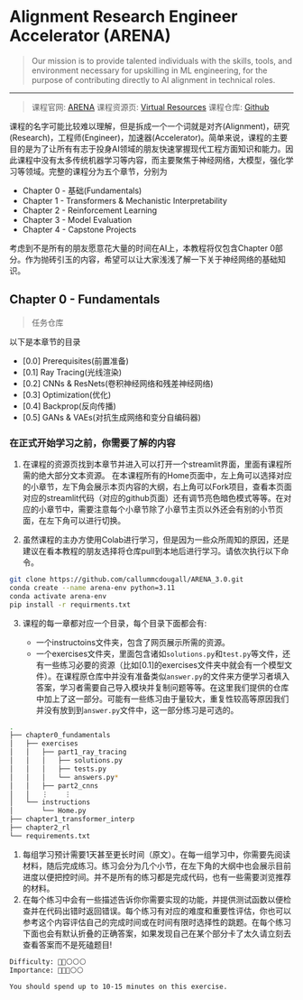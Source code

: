 # Alignment Research Engineer Accelerator (ARENA)

> Our mission is to provide talented individuals with the skills, tools, and environment necessary for upskilling in ML engineering, for the purpose of contributing directly to AI alignment in technical roles.

---

> 课程官网: [ARENA](https://www.arena.education/)
> 课程资源页: [Virtual Resources](https://mango-ambulance-93a.notion.site/ARENA-Virtual-Resources-7934b3cbcfbf4f249acac8842f887a99)
> 课程仓库: [Github](https://github.com/callummcdougall/ARENA_3.0)

课程的名字可能比较难以理解，但是拆成一个一个词就是对齐(Alignment)，研究(Research)，工程师(Engineer)，加速器(Accelerator)。简单来说，课程的主要目的是为了让所有有志于投身AI领域的朋友快速掌握现代工程方面知识和能力。因此课程中没有太多传统机器学习等内容，而主要聚焦于神经网络，大模型，强化学习等领域。完整的课程分为五个章节，分别为

- Chapter 0 - 基础(Fundamentals)
- Chapter 1 - Transformers & Mechanistic Interpretability
- Chapter 2 - Reinforcement Learning
- Chapter 3 - Model Evaluation
- Chapter 4 - Capstone Projects

考虑到不是所有的朋友愿意花大量的时间在AI上，本教程将仅包含Chapter 0部分。作为抛砖引玉的内容，希望可以让大家浅浅了解一下关于神经网络的基础知识。

## Chapter 0 - Fundamentals

> 任务仓库

以下是本章节的目录

- [0.0] Prerequisites(前置准备)
- [0.1] Ray Tracing(光线渲染)
- [0.2] CNNs & ResNets(卷积神经网络和残差神经网络)
- [0.3] Optimization(优化)
- [0.4] Backprop(反向传播)
- [0.5] GANs & VAEs(对抗生成网络和变分自编码器)

### 在正式开始学习之前，你需要了解的内容

1. 在课程的资源页找到本章节并进入可以打开一个streamlit界面，里面有课程所需的绝大部分文本资源。
在本课程所有的Home页面中，左上角可以选择对应的小章节，左下角会展示本页内容的大纲，右上角可以Fork项目，查看本页面对应的streamlit代码（对应的github页面）还有调节亮色暗色模式等等。在对应的小章节中，需要注意每个小章节除了小章节主页以外还会有别的小节页面，在左下角可以进行切换。

2. 虽然课程的主办方使用Colab进行学习，但是因为一些众所周知的原因，还是建议在看本教程的朋友选择将仓库pull到本地后进行学习。请依次执行以下命令。

```bash
git clone https://github.com/callummcdougall/ARENA_3.0.git
conda create --name arena-env python=3.11
conda activate arena-env
pip install -r requirments.txt
```

3. 课程的每一章都对应一个目录，每个目录下面都会有:

    - 一个instructoins文件夹，包含了网页展示所需的资源。
    - 一个exercises文件夹，里面包含诸如`solutions.py`和`test.py`等文件，还有一些练习必要的资源（比如[0.1]的exercises文件夹中就会有一个模型文件）。在课程原仓库中并没有准备类似`answer.py`的文件来方便学习者填入答案，学习者需要自己导入模块并复制问题等等。在这里我们提供的仓库中加上了这一部分。可能有一些练习由于量较大，重复性较高等原因我们并没有放到到`answer.py`文件中，这一部分练习是可选的。

```bash
.
├── chapter0_fundamentals
│   ├── exercises
│   │   ├── part1_ray_tracing
│   │   │   ├── solutions.py
│   │   │   ├── tests.py
│   │   │   └── answers.py*
│   │   ├── part2_cnns
│   │   ⋮    ⋮
│   └── instructions
│       └── Home.py
├── chapter1_transformer_interp
├── chapter2_rl
└── requirements.txt
```

1. 每组学习预计需要1天甚至更长时间（原文）。在每一组学习中，你需要先阅读材料，随后完成练习。练习会分为几个小节，在左下角的大纲中也会展示目前进度以便把控时间。并不是所有的练习都是完成代码，也有一些需要浏览推荐的材料。
2. 在每个练习中会有一些描述告诉你你需要实现的功能，并提供测试函数以便检查并在代码出错时返回错误。每个练习有对应的难度和重要性评估，你也可以参考这个内容评估自己的完成时间或在时间有限时选择性的跳题。在每个练习下面也会有默认折叠的正确答案，如果发现自己在某个部分卡了太久请立刻去查看答案而不是死磕题目!

```txt
Difficulty: 🔴🔴⚪⚪⚪
Importance: 🔵🔵🔵⚪⚪

You should spend up to 10-15 minutes on this exercise.
```
